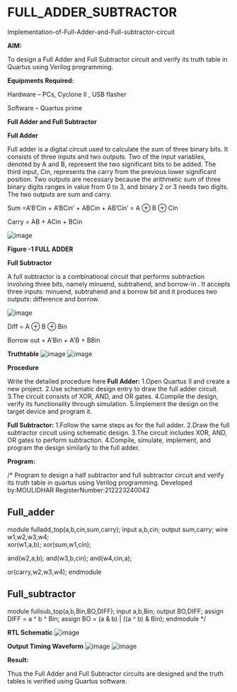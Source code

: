 # FULL_ADDER_SUBTRACTOR

Implementation-of-Full-Adder-and-Full-subtractor-circuit

**AIM:**

To design a Full Adder and Full Subtractor circuit and verify its truth table in Quartus using Verilog programming.

**Equipments Required:**

Hardware – PCs, Cyclone II , USB flasher

Software – Quartus prime

**Full Adder and Full Subtractor**

**Full Adder**

Full adder is a digital circuit used to calculate the sum of three binary bits. It consists of three inputs and two outputs. Two of the input variables, denoted by A and B, represent the two significant bits to be added. The third input, Cin, represents the carry from the previous lower significant position. Two outputs are necessary because the arithmetic sum of three binary digits ranges in value from 0 to 3, and binary 2 or 3 needs two digits. The two outputs are sum and carry.

Sum =A’B’Cin + A’BCin’ + ABCin + AB’Cin’ = A ⊕ B ⊕ Cin 

Carry = AB + ACin + BCin

![image](https://github.com/naavaneetha/FULL_ADDER_SUBTRACTOR/assets/154305477/0f30ba51-5ffb-4198-845f-18e054f675e7)

**Figure -1 FULL ADDER**

**Full Subtractor**

A full subtractor is a combinational circuit that performs subtraction involving three bits, namely minuend, subtrahend, and borrow-in . It accepts three inputs: minuend, subtrahend and a borrow bit and it produces two outputs: difference and borrow.

![image](https://github.com/naavaneetha/FULL_ADDER_SUBTRACTOR/assets/154305477/02b24f51-ab51-4304-9ad6-7b81ffc1ead5)

Diff = A ⊕ B ⊕ Bin 

Borrow out = A'Bin + A'B + BBin

**Truthtable**
![image](https://github.com/moulidharyadav/FULL_ADDER_SUBTRACTOR/assets/147078316/299441b6-33f5-465d-b0d5-4ff8a6ca37db)
![image](https://github.com/moulidharyadav/FULL_ADDER_SUBTRACTOR/assets/147078316/67eb49d7-44d2-4a96-94cd-c0c98c023a2e)


**Procedure**

Write the detailed procedure here
**Full Adder:**
1.Open Quartus II and create a new project.
2.Use schematic design entry to draw the full adder circuit. 
3.The circuit consists of XOR, AND, and OR gates. 
4.Compile the design, verify its functionality through simulation. 
5.Implement the design on the target device and program it.

**Full Subtractor:** 
1.Follow the same steps as for the full adder. 
2.Draw the full subtractor circuit using schematic design. 
3.The circuit includes XOR, AND, OR gates to perform subtraction. 
4.Compile, simulate, implement, and program the design similarly to the full adder.

**Program:**

/* Program to design a half subtractor and full subtractor circuit and verify its truth table in quartus using Verilog programming.
Developed by:MOULIDHAR
RegisterNumber:212223240042

## Full_adder
module fulladd_top(a,b,cin,sum,carry);
input a,b,cin;
output sum,carry;
wire w1,w2,w3,w4;       
xor(w1,a,b);
xor(sum,w1,cin);        

and(w2,a,b);
and(w3,b,cin);
and(w4,cin,a);

or(carry,w2,w3,w4);
endmodule 

## Full_subtractor
module fullsub_top(a,b,Bin,BO,DIFF);
input a,b,Bin;
output BO,DIFF;
assign DIFF = a ^ b ^ Bin;
  assign BO = (a & b) | ((a ^ b) & Bin);
endmodule
*/

**RTL Schematic**
![image](https://github.com/moulidharyadav/FULL_ADDER_SUBTRACTOR/assets/147078316/132d272a-aad1-4f7f-a344-ae46b08b375b)


**Output Timing Waveform**
![image](https://github.com/moulidharyadav/FULL_ADDER_SUBTRACTOR/assets/147078316/90ab8cd4-cf03-4248-b8e9-f46085825740)
![image](https://github.com/moulidharyadav/FULL_ADDER_SUBTRACTOR/assets/147078316/df6729d9-a873-4433-8e8e-b9281dcb17ad)


**Result:**

Thus the Full Adder and Full Subtractor circuits are designed and the truth tables is verified using Quartus software.



